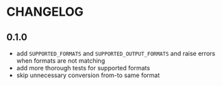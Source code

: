 # CHANGELOG

## 0.1.0

* add `SUPPORTED_FORMATS` and `SUPPORTED_OUTPUT_FORMATS` and raise errors when formats are not matching
* add more thorough tests for supported formats
* skip unnecessary conversion from-to same format
